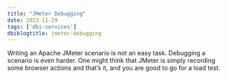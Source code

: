 ```yaml
---
title: "JMeter Debugging"
date: 2023-11-29
tags: ['dbi-services']
dbiblogtitle: jmeter-debugging
---
```

Writing an Apache JMeter scenario is not an easy task. Debugging a scenario is even harder. One might think that JMeter is simply recording some browser actions and that’s it, and you are good to go for a load test.